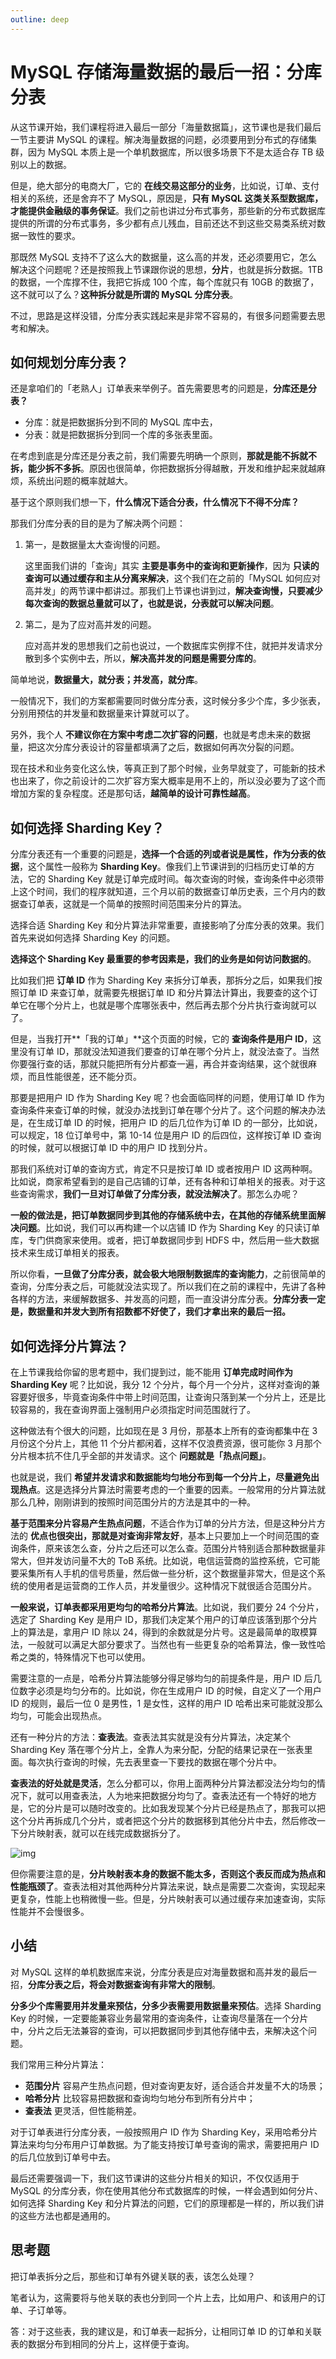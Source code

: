 ```yaml
---
outline: deep
---
```

# MySQL 存储海量数据的最后一招：分库分表

从这节课开始，我们课程将进入最后一部分「海量数据篇」，这节课也是我们最后一节主要讲 MySQL 的课程。解决海量数据的问题，必须要用到分布式的存储集群，因为 MySQL 本质上是一个单机数据库，所以很多场景下不是太适合存 TB 级别以上的数据。

但是，绝大部分的电商大厂，它的 **在线交易这部分的业务**，比如说，订单、支付相关的系统，还是舍弃不了 MySQL，原因是，**只有 MySQL 这类关系型数据库，才能提供金融级的事务保证**。我们之前也讲过分布式事务，那些新的分布式数据库提供的所谓的分布式事务，多少都有点儿残血，目前还达不到这些交易类系统对数据一致性的要求。

那既然 MySQL 支持不了这么大的数据量，这么高的并发，还必须要用它，怎么解决这个问题呢？还是按照我上节课跟你说的思想，**分片**，也就是拆分数据。1TB 的数据，一个库撑不住，我把它拆成 100 个库，每个库就只有 10GB 的数据了，这不就可以了么？**这种拆分就是所谓的 MySQL 分库分表**。

不过，思路是这样没错，分库分表实践起来是非常不容易的，有很多问题需要去思考和解决。

## 如何规划分库分表？

还是拿咱们的「老熟人」订单表来举例子。首先需要思考的问题是，**分库还是分表？**

- 分库：就是把数据拆分到不同的 MySQL 库中去，
- 分表：就是把数据拆分到同一个库的多张表里面。

在考虑到底是分库还是分表之前，我们需要先明确一个原则，**那就是能不拆就不拆，能少拆不多拆**。原因也很简单，你把数据拆分得越散，开发和维护起来就越麻烦，系统出问题的概率就越大。

基于这个原则我们想一下，**什么情况下适合分表，什么情况下不得不分库？**

那我们分库分表的目的是为了解决两个问题：

1. 第一，是数据量太大查询慢的问题。

   这里面我们讲的「查询」其实 **主要是事务中的查询和更新操作**，因为 **只读的查询可以通过缓存和主从分离来解决**，这个我们在之前的「MySQL 如何应对高并发」的两节课中都讲过。那我们上节课也讲到过，**解决查询慢，只要减少每次查询的数据总量就可以了，也就是说，分表就可以解决问题**。

2. 第二，是为了应对高并发的问题。

   应对高并发的思想我们之前也说过，一个数据库实例撑不住，就把并发请求分散到多个实例中去，所以，**解决高并发的问题是需要分库的**。

简单地说，**数据量大，就分表；并发高，就分库**。

一般情况下，我们的方案都需要同时做分库分表，这时候分多少个库，多少张表，分别用预估的并发量和数据量来计算就可以了。

另外，我个人 **不建议你在方案中考虑二次扩容的问题**，也就是考虑未来的数据量，把这次分库分表设计的容量都填满了之后，数据如何再次分裂的问题。

现在技术和业务变化这么快，等真正到了那个时候，业务早就变了，可能新的技术也出来了，你之前设计的二次扩容方案大概率是用不上的，所以没必要为了这个而增加方案的复杂程度。还是那句话，**越简单的设计可靠性越高**。

## 如何选择 Sharding Key？

分库分表还有一个重要的问题是，**选择一个合适的列或者说是属性，作为分表的依据**，这个属性一般称为 **Sharding Key**。像我们上节课讲到的归档历史订单的方法，它的 Sharding Key 就是订单完成时间。每次查询的时候，查询条件中必须带上这个时间，我们的程序就知道，三个月以前的数据查订单历史表，三个月内的数据查订单表，这就是一个简单的按照时间范围来分片的算法。

选择合适 Sharding Key 和分片算法非常重要，直接影响了分库分表的效果。我们首先来说如何选择 Sharding Key 的问题。

**选择这个 Sharding Key 最重要的参考因素是，我们的业务是如何访问数据的**。

比如我们把 **订单 ID** 作为 Sharding Key 来拆分订单表，那拆分之后，如果我们按照订单 ID 来查订单，就需要先根据订单 ID 和分片算法计算出，我要查的这个订单它在哪个分片上，也就是哪个库哪张表中，然后再去那个分片执行查询就可以了。

但是，当我打开**「我的订单」**这个页面的时候，它的 **查询条件是用户 ID**，这里没有订单 ID，那就没法知道我们要查的订单在哪个分片上，就没法查了。当然你要强行查的话，那就只能把所有分片都查一遍，再合并查询结果，这个就很麻烦，而且性能很差，还不能分页。

那要是把用户 ID 作为 Sharding Key 呢？也会面临同样的问题，使用订单 ID 作为查询条件来查订单的时候，就没办法找到订单在哪个分片了。这个问题的解决办法是，在生成订单 ID 的时候，把用户 ID 的后几位作为订单 ID 的一部分，比如说，可以规定，18 位订单号中，第 10-14 位是用户 ID 的后四位，这样按订单 ID 查询的时候，就可以根据订单 ID 中的用户 ID 找到分片。

那我们系统对订单的查询方式，肯定不只是按订单 ID 或者按用户 ID 这两种啊。比如说，商家希望看到的是自己店铺的订单，还有各种和订单相关的报表。对于这些查询需求，**我们一旦对订单做了分库分表，就没法解决了**。那怎么办呢？

**一般的做法是，把订单数据同步到其他的存储系统中去，在其他的存储系统里面解决问题**。比如说，我们可以再构建一个以店铺 ID 作为 Sharding Key 的只读订单库，专门供商家来使用。或者，把订单数据同步到 HDFS 中，然后用一些大数据技术来生成订单相关的报表。

所以你看，**一旦做了分库分表，就会极大地限制数据库的查询能力**，之前很简单的查询，分库分表之后，可能就没法实现了。所以我们在之前的课程中，先讲了各种各样的方法，来缓解数据多、并发高的问题，而一直没讲分库分表。**分库分表一定是，数据量和并发大到所有招数都不好使了，我们才拿出来的最后一招。**

## 如何选择分片算法？

在上节课我给你留的思考题中，我们提到过，能不能用 **订单完成时间作为 Sharding Key** 呢？比如说，我分 12 个分片，每个月一个分片，这样对查询的兼容要好很多，毕竟查询条件中带上时间范围，让查询只落到某一个分片上，还是比较容易的，我在查询界面上强制用户必须指定时间范围就行了。

这种做法有个很大的问题，比如现在是 3 月份，那基本上所有的查询都集中在 3 月份这个分片上，其他 11 个分片都闲着，这样不仅浪费资源，很可能你 3 月那个分片根本抗不住几乎全部的并发请求。这个 **问题就是「热点问题」**。

也就是说，我们 **希望并发请求和数据能均匀地分布到每一个分片上，尽量避免出现热点**。这是选择分片算法时需要考虑的一个重要的因素。一般常用的分片算法就那么几种，刚刚讲到的按照时间范围分片的方法是其中的一种。

**基于范围来分片容易产生热点问题**，不适合作为订单的分片方法，但是这种分片方法的 **优点也很突出，那就是对查询非常友好**，基本上只要加上一个时间范围的查询条件，原来该怎么查，分片之后还可以怎么查。范围分片特别适合那种数据量非常大，但并发访问量不大的 ToB 系统。比如说，电信运营商的监控系统，它可能要采集所有人手机的信号质量，然后做一些分析，这个数据量非常大，但是这个系统的使用者是运营商的工作人员，并发量很少。这种情况下就很适合范围分片。

**一般来说，订单表都采用更均匀的哈希分片算法**。比如说，我们要分 24 个分片，选定了 Sharding Key 是用户 ID，那我们决定某个用户的订单应该落到那个分片上的算法是，拿用户 ID 除以 24，得到的余数就是分片号。这是最简单的取模算法，一般就可以满足大部分要求了。当然也有一些更复杂的哈希算法，像一致性哈希之类的，特殊情况下也可以使用。

需要注意的一点是，哈希分片算法能够分得足够均匀的前提条件是，用户 ID 后几位数字必须是均匀分布的。比如说，你在生成用户 ID 的时候，自定义了一个用户 ID 的规则，最后一位 0 是男性，1 是女性，这样的用户 ID 哈希出来可能就没那么均匀，可能会出现热点。

还有一种分片的方法：**查表法**。查表法其实就是没有分片算法，决定某个 Sharding Key 落在哪个分片上，全靠人为来分配，分配的结果记录在一张表里面。每次执行查询的时候，先去表里查一下要找的数据在哪个分片中。

**查表法的好处就是灵活**，怎么分都可以，你用上面两种分片算法都没法分均匀的情况下，就可以用查表法，人为地来把数据分均匀了。查表法还有一个特好的地方是，它的分片是可以随时改变的。比如我发现某个分片已经是热点了，那我可以把这个分片再拆成几个分片，或者把这个分片的数据移到其他分片中去，然后修改一下分片映射表，就可以在线完成数据拆分了。

![img](./assets/2f09f4145369f7c271128d804809dc67.jpg)

但你需要注意的是，**分片映射表本身的数据不能太多，否则这个表反而成为热点和性能瓶颈了**。查表法相对其他两种分片算法来说，缺点是需要二次查询，实现起来更复杂，性能上也稍微慢一些。但是，分片映射表可以通过缓存来加速查询，实际性能并不会慢很多。

## 小结

对 MySQL 这样的单机数据库来说，分库分表是应对海量数据和高并发的最后一招，**分库分表之后，将会对数据查询有非常大的限制**。

**分多少个库需要用并发量来预估，分多少表需要用数据量来预估**。选择 Sharding Key 的时候，一定要能兼容业务最常用的查询条件，让查询尽量落在一个分片中，分片之后无法兼容的查询，可以把数据同步到其他存储中去，来解决这个问题。

我们常用三种分片算法：

- **范围分片** 容易产生热点问题，但对查询更友好，适合适合并发量不大的场景；
- **哈希分片** 比较容易把数据和查询均匀地分布到所有分片中；
- **查表法** 更灵活，但性能稍差。

对于订单表进行分库分表，一般按照用户 ID 作为 Sharding Key，采用哈希分片算法来均匀分布用户订单数据。为了能支持按订单号查询的需求，需要把用户 ID 的后几位放到订单号中去。

最后还需要强调一下，我们这节课讲的这些分片相关的知识，不仅仅适用于 MySQL 的分库分表，你在使用其他分布式数据库的时候，一样会遇到如何分片、如何选择 Sharding Key 和分片算法的问题，它们的原理都是一样的，所以我们讲的这些方法也都是通用的。

## 思考题

把订单表拆分之后，那些和订单有外键关联的表，该怎么处理？

笔者认为，这需要将与他关联的表也分到同一个片上去，比如用户、和该用户的订单、子订单等。

答：对于这些表，我的建议是，和订单表一起拆分，让相同订单 ID 的订单和关联表的数据分布到相同的分片上，这样便于查询。
